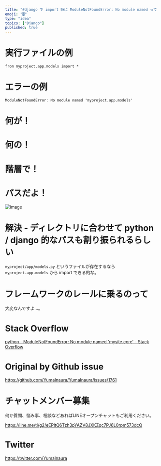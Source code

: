 ```yaml
---
title: "#django で import 時に ModuleNotFoundError: No module named って出てきてなにこれって時"
emoji: "🖥"
type: "idea"
topics: ["Django"]
published: true
---
```


# 実行ファイルの例

```
from myproject.app.models import *
```

# エラーの例

```
ModuleNotFoundError: No module named 'myproject.app.models'
```

# 何が！

# 何の！

# 階層で！

# パスだよ！

![image](https://user-images.githubusercontent.com/13635059/57505120-15094980-7332-11e9-887a-5ec4eda64c73.png)


# 解決 - ディレクトリに合わせて python / django 的なパスも割り振られるらしい

`myproject/app/models.py` というファイルが存在するなら `myproject.app.models` から import できる的な。

# フレームワークのレールに乗るのって

大変なんですよ…。

# Stack Overflow

[python - ModuleNotFoundError: No module named 'mysite.core' - Stack Overflow](https://stackoverflow.com/questions/47787991/modulenotfounderror-no-module-named-mysite-core)

# Original by Github issue

https://github.com/YumaInaura/YumaInaura/issues/1761








<!-- Update From Qiita API -->

# チャットメンバー募集


何か質問、悩み事、相談などあればLINEオープンチャットもご利用ください。

https://line.me/ti/g2/eEPltQ6Tzh3pYAZV8JXKZqc7PJ6L0rpm573dcQ





# Twitter


https://twitter.com/YumaInaura


<!-- Update From Qiita API -->


